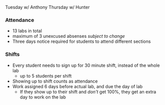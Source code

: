 Tuesday w/ Anthony
Thursday w/ Hunter



### Attendance
- 13 labs in total
- maximum of 3 unexcused absenses *subject to change*
- Three days notice required for students to attend different sections

### Shifts
- Every student needs to sign up for 30 minute shift, instead of the whole lab
  - up to 5 students per shift
- Showing up to shift counts as attendance
- Work assigned 6 days before actual lab, and due the day of lab
  - If they show up to their shift and *don't* get 100%, they get an extra day to work on the lab
